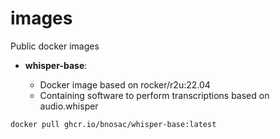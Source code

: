 # images

Public docker images

- **whisper-base**:  

   - Docker image based on rocker/r2u:22.04
   - Containing software to perform transcriptions based on audio.whisper

```
docker pull ghcr.io/bnosac/whisper-base:latest
```